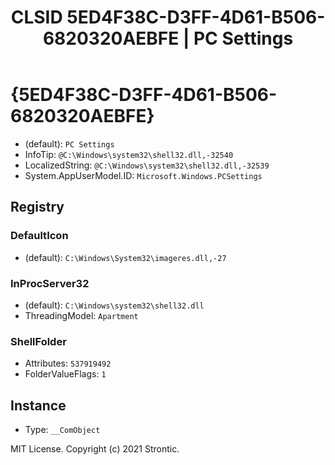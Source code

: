 ﻿---
title: "CLSID 5ED4F38C-D3FF-4D61-B506-6820320AEBFE | PC Settings"
excerpt: What is COM-Object CLSID 5ED4F38C-D3FF-4D61-B506-6820320AEBFE?
---

# {5ED4F38C-D3FF-4D61-B506-6820320AEBFE}

* (default): `PC Settings`
* InfoTip: `@C:\Windows\system32\shell32.dll,-32540`
* LocalizedString: `@C:\Windows\system32\shell32.dll,-32539`
* System.AppUserModel.ID: `Microsoft.Windows.PCSettings`

## Registry


### DefaultIcon

* (default): `C:\Windows\System32\imageres.dll,-27`

### InProcServer32

* (default): `C:\Windows\system32\shell32.dll`
* ThreadingModel: `Apartment`

### ShellFolder

* Attributes: `537919492`
* FolderValueFlags: `1`

## Instance

* Type: `__ComObject`

MIT License. Copyright (c) 2021 Strontic.


